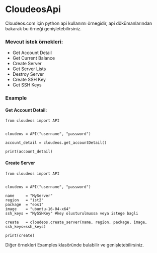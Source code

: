 # CloudeosApi

Cloudeos.com için python api kullanımı örnegidir, api dökümanlarından bakarak bu örneği genişletebilirsiniz.

### Mevcut istek örnekleri:
- Get Account Detail
- Get Current Balance
- Create Server
- Get Server Lists
- Destroy Server
- Create SSH Key
- Get SSH Keys



### Example
#### Get Account Detail:
```
from cloudeos import API


cloudeos = API("username", "password")

account_detail = cloudeos.get_accountDetail()

print(account_detail)
```


#### Create Server
```
from cloudeos import API


cloudeos = API("username", "password")

name	 = "MyServer"
region	 = "ist2"
package  = "eos1"
image	 = "ubuntu-16-04-x64"
ssh_keys = "MySSHKey" #key olusturulmussa veya istege bagli

create   = cloudeos.create_server(name, region, package, image, ssh_keys=ssh_keys)

print(create)
```


Diğer örnekleri Examples klasöründe bulabilir ve genişletebilirsiniz.